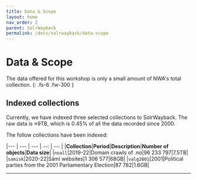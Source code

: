 ```yaml
---
title: Data & Scope
layout: home
nav_order: 2
parent: SolrWayback
permalink: /docs/solrwayback/data-scope
---
```


# Data & Scope

The data offered for this workshop is only a small amount of NWA's total collection.
{: .fs-6 .fw-300 }

## Indexed collections
Currently, we have indexed three selected collections to SolrWayback. The raw data is ≈9TB, which is 0.45% of all the data recorded since 2000.

The follow collections have been indexed:

|--- | --- | --- | --: | --: |
|**Collection**|**Period**|**Description**|**Number of objects**|**Data size**|
|`noall`|2019-22|Domain crawls of .no|96 233 797|7.5TB|
|`samisk`|2020-22|Sámi websites|1 306 577|68GB|
|`valg2001`|2001|Political parties from the 2001 Parliamentary Election|87 782|1.6GB|


----

[^1]: SolrWayback is open source and available through [GitHub](https://github.com/netarchivesuite/solrwayback/).